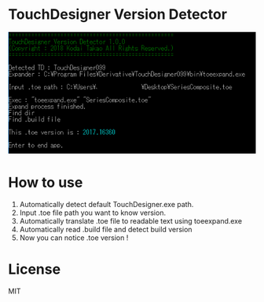# TouchDesigner Version Detector

![thumbnail](https://github.com/kodai100/TouchDesignerVersionDetector/blob/master/img/tumbnail.png)

# How to use

1. Automatically detect default TouchDesigner.exe path.
2. Input .toe file path you want to know version.
3. Automatically translate .toe file to readable text using toeexpand.exe
4. Automatically read .build file and detect build version
5. Now you can notice .toe version !



# License

MIT